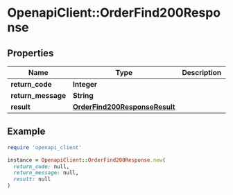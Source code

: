 # OpenapiClient::OrderFind200Response

## Properties

| Name | Type | Description | Notes |
| ---- | ---- | ----------- | ----- |
| **return_code** | **Integer** |  | [optional] |
| **return_message** | **String** |  | [optional] |
| **result** | [**OrderFind200ResponseResult**](OrderFind200ResponseResult.md) |  | [optional] |

## Example

```ruby
require 'openapi_client'

instance = OpenapiClient::OrderFind200Response.new(
  return_code: null,
  return_message: null,
  result: null
)
```

